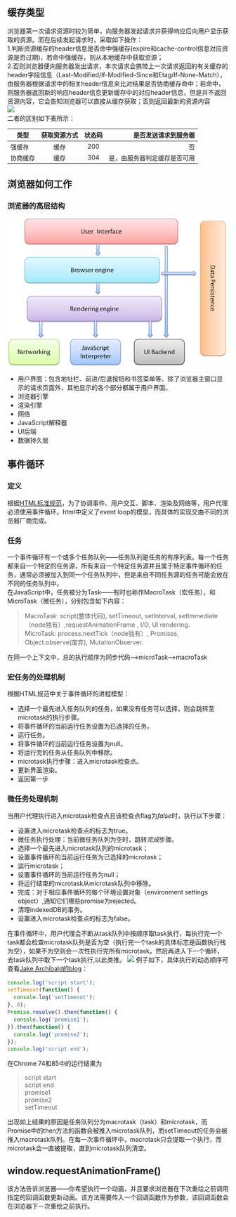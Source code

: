 ## 缓存类型
浏览器第一次请求资源时较为简单，向服务器发起请求并获得响应后向用户显示获取的资源。而在后续发起请求时，采取如下操作：  
1.判断资源缓存的header信息是否命中强缓存(expire和cache-control信息对应资源是否过期)，若命中强缓存，则从本地缓存中获取资源；  
2.否则浏览器便向服务器发出请求，本次请求会携带上一次请求返回的有关缓存的header字段信息（Last-Modified/If-Modified-Since和Etag/If-None-Match），由服务器根据请求中的相关header信息来比对结果是否协商缓存命中；若命中，则服务器返回新的响应header信息更新缓存中的对应header信息，但是并不返回资源内容，它会告知浏览器可以直接从缓存获取；否则返回最新的资源内容  
![](https://images2015.cnblogs.com/blog/408483/201605/408483-20160525182943272-204994049.png)  
二者的区别如下表所示：    

| 类型   |  获取资源方式 |  状态码 |是否发送请求到服务器 |
|-------|:------------:|:-------:|-----------------:|
| 强缓存 | 缓存 | 200 | 否 |
|协商缓存 | 缓存 | 304 | 是，由服务器判定缓存是否可用 |

## 浏览器如何工作
### 浏览器的高层结构

![layers](layers.png) 

- 用户界面：包含地址栏、前进/后退按钮和书签菜单等。除了浏览器主窗口显示的请求页面外，其他显示的各个部分都属于用户界面。
- 浏览器引擎  
- 渲染引擎    
- 网络  
- JavaScript解释器  
- UI后端  
- 数据持久层  

## 事件循环
### 定义 
根据[HTML标准规范](https://www.w3.org/TR/html5/webappapis.html#event-loops)，为了协调事件、用户交互、脚本、渲染及网络等，用户代理必须使用事件循环。html中定义了event loop的模型，而具体的实现交由不同的浏览器厂商完成。  

### 任务
一个事件循环有一个或多个任务队列——任务队列是任务的有序列表。每一个任务都来自一个特定的任务源，所有来自一个特定任务源并且属于特定事件循环的任务，通常必须被加入到同一个任务队列中，但是来自不同任务源的任务可能会放在不同的任务队列中。  
在JavaScript中，任务被分为Task——有时也称作MacroTask（宏任务），和MicroTask（微任务），分别包含如下内容：

> MacroTask: script(整体代码), setTimeout, setInterval, setImmediate（node独有）,requestAnimationFrame , I/O, UI rendering.  
> MicroTask: process.nextTick（node独有）, Promises, Object.observe(废弃), MutationObserver.

在同一个上下文中，总的执行顺序为同步代码—>microTask—>macroTask
### 宏任务的处理机制
根据HTML规范中关于事件循环的进程模型：

- 选择一个最先进入任务队列的任务，如果没有任务可以选择，则会跳转至microtask的执行步骤。
- 将事件循环的当前运行任务设置为已选择的任务。
- 运行任务。
- 将事件循环的当前运行任务设置为null。
- 将运行完的任务从任务队列中移除。
- microtask执行步骤：进入microtask检查点。
- 更新界面渲染。
- 返回第一步

### 微任务处理机制
当用户代理执行进入microtask检查点且该检查点flag为<i>false</i>时，执行以下步骤：

- 设置进入microtask检查点的标志为true。
- 微任务执行处理：当前微任务队列为空时，跳转<i>完成</i>步骤。
- 选择一个最先进入microtask队列的microtask；
- 设置事件循环的当前运行任务为已选择的microtask；
- 运行microtask；
- 设置事件循环的当前运行任务为null；
- 将运行结束的microtask从microtask队列中移除。
- 完成：对于相应事件循环的每个环境设置对象（environment settings object）,通知它们哪些promise为rejected。
- 清理indexedDB的事务。
- 设置进入microtask检查点的标志为false。

在事件循环中，用户代理会不断从task队列中按顺序取task执行，每执行完一个task都会检查microtask队列是否为空（执行完一个task的具体标志是函数执行栈为空），如果不为空则会一次性执行完所有microtask。然后再进入下一个循环，去task队列中取下一个task执行,以此类推。
![](https://segmentfault.com/img/bV6itK?w=810&h=414)
例子如下，具体执行的动态顺序可查看[Jake Archibald的blog](https://jakearchibald.com/2015/tasks-microtasks-queues-and-schedules)：
```javascript
console.log('script start');
setTimeout(function() {
  console.log('setTimeout');
}, 0);
Promise.resolve().then(function() {
  console.log('promise1');
}).then(function() {
  console.log('promise2');
});
console.log('script end');	
```
在Chrome 74和85中的运行结果为
>script start  
>script end  
promise1  
promise2  
setTimeout  

出现如上结果的原因是任务队列分为macrotask（task）和microtask，而Promise中的then方法的函数会被推入microtask队列，而setTimeout的任务会被推入macrotask队列。在每一次事件循环中，macrotask只会提取一个执行，而microtask会一直被提取，直到microtask队列清空。 

## window.requestAnimationFrame()

该方法告诉浏览器——你希望执行一个动画，并且要求浏览器在下次重绘之前调用指定的回调函数更新动画。该方法需要传入一个回调函数作为参数，该回调函数会在浏览器下一次重绘之前执行。